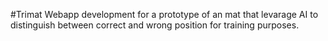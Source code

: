 #Trimat
Webapp development for a prototype of an mat that levarage AI to distinguish between correct and wrong position for training purposes.
